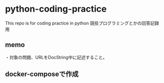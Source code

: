 # python-coding-practice
This repo is for coding practice in python
競技プログラミングとかの回答記録用

## memo
・対象の問題、URLをDocString中に記述すること。


## docker-composeで作成
